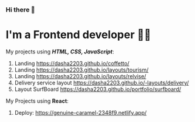 ### Hi there 👋
# I'm a Frontend developer 👩‍💻

My projects using ***HTML, CSS, JavaScript***:
1. Landing https://dasha2203.github.io/coffetto/
2. Landing https://dasha2203.github.io/layouts/tourism/
3. Landing https://dasha2203.github.io/layouts/relvise/
4. Delivery service layout https://dasha2203.github.io/-layouts/delivery/
5. Layout SurfBoard https://dasha2203.github.io/portfolio/surfboard/

My Projects using **React**:
1. Deploy: https://genuine-caramel-2348f9.netlify.app/
<!--
**Dasha2203/Dasha2203** is a ✨ _special_ ✨ repository because its `README.md` (this file) appears on your GitHub profile.

Here are some ideas to get you started:

- 🔭 I’m currently working on ...
- 🌱 I’m currently learning ...
- 👯 I’m looking to collaborate on ...
- 🤔 I’m looking for help with ...
- 💬 Ask me about ...
- 📫 How to reach me: ...
- 😄 Pronouns: ...
- ⚡ Fun fact: ...
-->
